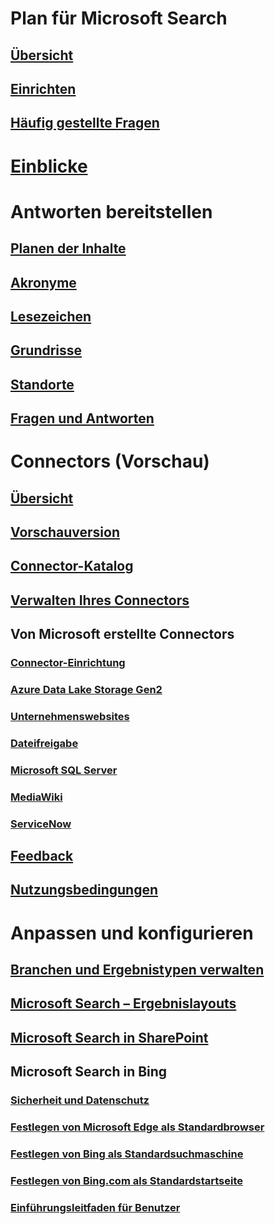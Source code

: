 # Plan für Microsoft Search
## [Übersicht](overview-microsoft-search.md)
## [Einrichten](setup-microsoft-search.md)
## [Häufig gestellte Fragen](faqs.md)
# [Einblicke](get-insights.md)
# Antworten bereitstellen
## [Planen der Inhalte](plan-your-content.md)
## [Akronyme](manage-acronyms.md)
## [Lesezeichen](manage-bookmarks.md)
## [Grundrisse](manage-floorplans.md)
## [Standorte](manage-locations.md)
## [Fragen und Antworten](manage-qas.md)
# Connectors (Vorschau)
## [Übersicht](connectors-overview.md)
## [Vorschauversion](connectors-preview.md)
## [Connector-Katalog](connectors-gallery.md)
## [Verwalten Ihres Connectors](manage-connector.md)
## Von Microsoft erstellte Connectors
### [Connector-Einrichtung](configure-connector.md)
### [Azure Data Lake Storage Gen2](azure-data-lake-connector.md)
### [Unternehmenswebsites](enterprise-web-connector.md)
### [Dateifreigabe](file-share-connector.md)
### [Microsoft SQL Server](MSSQL-connector.md)
### [MediaWiki](mediawiki-connector.md)
### [ServiceNow](servicenow-connector.md)
## [Feedback](connectors-feedback.md)
## [Nutzungsbedingungen](terms-of-use.md)
# Anpassen und konfigurieren
## [Branchen und Ergebnistypen verwalten](customize-search-page.md)
## [Microsoft Search – Ergebnislayouts](customize-results-layout.md)
## [Microsoft Search in SharePoint](get-started-search-in-sharepoint-online.md)
## Microsoft Search in Bing
### [Sicherheit und Datenschutz](security-for-search.md)
### [Festlegen von Microsoft Edge als Standardbrowser](set-default-browser.md)
### [Festlegen von Bing als Standardsuchmaschine](set-default-search-engine.md)
### [Festlegen von Bing.com als Standardstartseite](set-default-homepage.md)
### [Einführungsleitfaden für Benutzer](user-adoption-guide.md)
